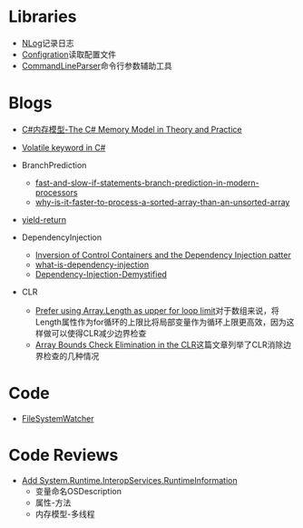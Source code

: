 

# Libraries
* [NLog](https://github.com/NLog/NLog)记录日志
* [Configration](https://github.com/aspnet/Configuration)读取配置文件
* [CommandLineParser](https://github.com/gsscoder/commandline)命令行参数辅助工具 


# Blogs
- [C#内存模型-The C# Memory Model in Theory and Practice](https://msdn.microsoft.com/en-us/magazine/jj863136.aspx)
- [Volatile keyword in C#](http://igoro.com/archive/volatile-keyword-in-c-memory-model-explained/)
- BranchPrediction
  - [fast-and-slow-if-statements-branch-prediction-in-modern-processors](http://igoro.com/archive/fast-and-slow-if-statements-branch-prediction-in-modern-processors/)
  - [why-is-it-faster-to-process-a-sorted-array-than-an-unsorted-array](http://stackoverflow.com/questions/11227809/why-is-it-faster-to-process-a-sorted-array-than-an-unsorted-array)
- [yield-return](https://www.kenneth-truyers.net/2016/05/12/yield-return-in-c/)
- DependencyInjection
  * [Inversion of Control Containers and the Dependency Injection patter](https://martinfowler.com/articles/injection.html)
  * [what-is-dependency-injection](http://stackoverflow.com/questions/130794/what-is-dependency-injection)
  * [Dependency-Injection-Demystified](http://www.jamesshore.com/Blog/Dependency-Injection-Demystified.html)

- CLR
  * [Prefer using Array.Length as upper for loop limit](https://github.com/dotnet/corefx/pull/15192)对于数组来说，将Length属性作为for循环的上限比将局部变量作为循环上限更高效，因为这样做可以使得CLR减少边界检查
  * [Array Bounds Check Elimination in the CLR](https://blogs.msdn.microsoft.com/clrcodegeneration/2009/08/13/array-bounds-check-elimination-in-the-clr/)这篇文章列举了CLR消除边界检查的几种情况 



















# Code

* [FileSystemWatcher](https://referencesource.microsoft.com/#System/services/io/system/io/FileSystemWatcher.cs)












# Code Reviews
* [Add System.Runtime.InteropServices.RuntimeInformation](https://github.com/dotnet/corefx/pull/4334)
    * 变量命名OSDescription
    * 属性-方法
    * 内存模型-多线程






























